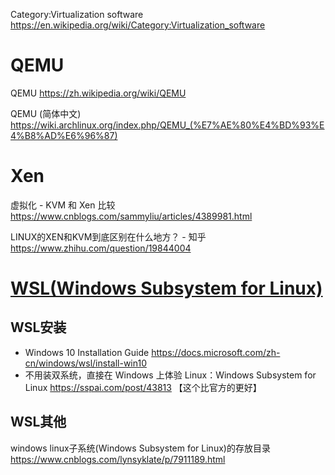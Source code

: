 
Category:Virtualization software https://en.wikipedia.org/wiki/Category:Virtualization_software

# QEMU

QEMU https://zh.wikipedia.org/wiki/QEMU

QEMU (简体中文) https://wiki.archlinux.org/index.php/QEMU_(%E7%AE%80%E4%BD%93%E4%B8%AD%E6%96%87)

# Xen

虚拟化 - KVM 和 Xen 比较 https://www.cnblogs.com/sammyliu/articles/4389981.html

LINUX的XEN和KVM到底区别在什么地方？ - 知乎 https://www.zhihu.com/question/19844004

# [WSL(Windows Subsystem for Linux)](https://blogs.msdn.microsoft.com/wsl/)

## WSL安装

- Windows 10 Installation Guide https://docs.microsoft.com/zh-cn/windows/wsl/install-win10
- 不用装双系统，直接在 Windows 上体验 Linux：Windows Subsystem for Linux https://sspai.com/post/43813 【这个比官方的更好】

## WSL其他

windows linux子系统(Windows Subsystem for Linux)的存放目录 https://www.cnblogs.com/lynsyklate/p/7911189.html
